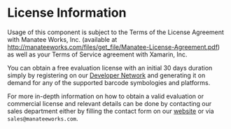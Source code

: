 
License Information
===================

Usage of this component is subject to the Terms of the License Agreement with Manatee Works, Inc. (available at http://manateeworks.com/files/get_file/Manatee-License-Agreement.pdf) as well as your Terms of Service agreement with Xamarin, Inc.  

You can obtain a free evaluation license with an initial 30 days duration simply by registering on our [Developer Network](http://manateeworks.com/developers) and generating it on demand for any of the supported barcode symbologies and platforms.

For more in-depth information on how to obtain a valid evaluation or commercial license and relevant details can be done by contacting our sales department either by filling the contact form on our [website](http://manateeworks.com/home) or via `sales@manateeworks.com`.